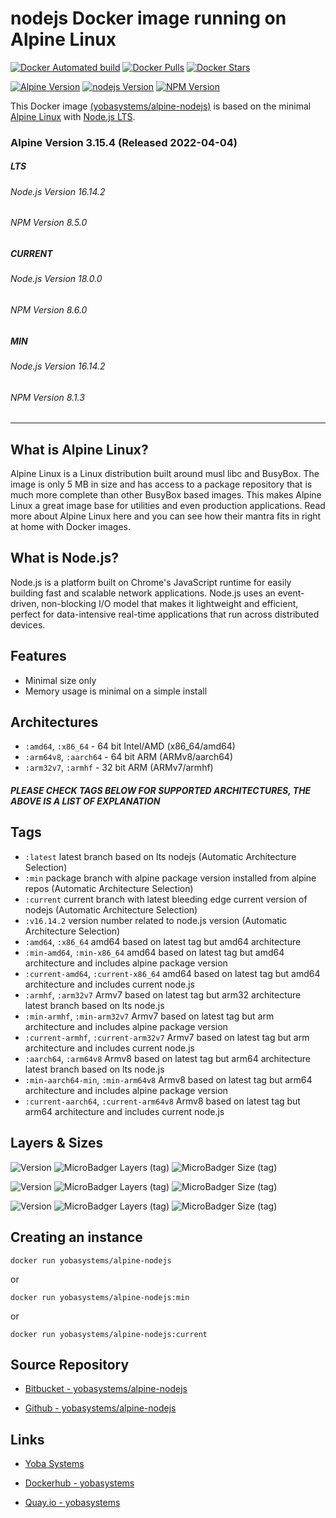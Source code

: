 # nodejs Docker image running on Alpine Linux

[![Docker Automated build](https://img.shields.io/docker/automated/yobasystems/alpine-nodejs.svg?style=for-the-badge&logo=docker)](https://hub.docker.com/r/yobasystems/alpine-nodejs/)
[![Docker Pulls](https://img.shields.io/docker/pulls/yobasystems/alpine-nodejs.svg?style=for-the-badge&logo=docker)](https://hub.docker.com/r/yobasystems/alpine-nodejs/)
[![Docker Stars](https://img.shields.io/docker/stars/yobasystems/alpine-nodejs.svg?style=for-the-badge&logo=docker)](https://hub.docker.com/r/yobasystems/alpine-nodejs/)

[![Alpine Version](https://img.shields.io/badge/Alpine%20version-v3.15.4-green.svg?style=for-the-badge)](https://alpinelinux.org/)
[![nodejs Version](https://img.shields.io/badge/nodejs%20LTS%20version-v16.14.2-green.svg?style=for-the-badge)](https://nodejs.org/)
[![NPM Version](https://img.shields.io/badge/NPM%20version-v6.9.0-green.svg?style=for-the-badge)](https://npm.org)


This Docker image [(yobasystems/alpine-nodejs)](https://hub.docker.com/r/yobasystems/alpine-nodejs/) is based on the minimal [Alpine Linux](https://alpinelinux.org/) with [Node.js LTS](https://nodejs.org/).

### Alpine Version 3.15.4 (Released 2022-04-04)

##### LTS
###### Node.js Version 16.14.2
###### NPM Version 8.5.0

##### CURRENT
###### Node.js Version 18.0.0
###### NPM Version 8.6.0

##### MIN
###### Node.js Version 16.14.2
###### NPM Version 8.1.3

----

## What is Alpine Linux?
Alpine Linux is a Linux distribution built around musl libc and BusyBox. The image is only 5 MB in size and has access to a package repository that is much more complete than other BusyBox based images. This makes Alpine Linux a great image base for utilities and even production applications. Read more about Alpine Linux here and you can see how their mantra fits in right at home with Docker images.

## What is Node.js?
Node.js is a platform built on Chrome's JavaScript runtime for easily building fast and scalable network applications. Node.js uses an event-driven, non-blocking I/O model that makes it lightweight and efficient, perfect for data-intensive real-time applications that run across distributed devices.

## Features

* Minimal size only
* Memory usage is minimal on a simple install

## Architectures

* ```:amd64```, ```:x86_64``` - 64 bit Intel/AMD (x86_64/amd64)
* ```:arm64v8```, ```:aarch64``` - 64 bit ARM (ARMv8/aarch64)
* ```:arm32v7```, ```:armhf``` - 32 bit ARM (ARMv7/armhf)

##### PLEASE CHECK TAGS BELOW FOR SUPPORTED ARCHITECTURES, THE ABOVE IS A LIST OF EXPLANATION

## Tags

* ```:latest``` latest branch based on lts nodejs (Automatic Architecture Selection)
* ```:min``` package branch with alpine package version installed from alpine repos (Automatic Architecture Selection)
* ```:current``` current branch with latest bleeding edge current version of nodejs (Automatic Architecture Selection)
* ```:v16.14.2``` version number related to node.js version (Automatic Architecture Selection)
* ```:amd64```, ```:x86_64```  amd64 based on latest tag but amd64 architecture
* ```:min-amd64```, ```:min-x86_64```  amd64 based on latest tag but amd64 architecture and includes alpine package version
* ```:current-amd64```, ```:current-x86_64```  amd64 based on latest tag but amd64 architecture and includes current node.js
* ```:armhf```, ```:arm32v7``` Armv7 based on latest tag but arm32 architecture latest branch based on lts node.js
* ```:min-armhf```, ```:min-arm32v7``` Armv7 based on latest tag but arm architecture and includes alpine package version
* ```:current-armhf```, ```:current-arm32v7``` Armv7 based on latest tag but arm architecture and includes current node.js
* ```:aarch64```, ```:arm64v8``` Armv8 based on latest tag but arm64 architecture latest branch based on lts node.js
* ```:min-aarch64-min```, ```:min-arm64v8``` Armv8 based on latest tag but arm64 architecture and includes alpine package version
* ```:current-aarch64```, ```:current-arm64v8``` Armv8 based on latest tag but arm64 architecture and includes current node.js

## Layers & Sizes

![Version](https://img.shields.io/badge/version-amd64-blue.svg?style=for-the-badge)
![MicroBadger Layers (tag)](https://img.shields.io/microbadger/layers/yobasystems/alpine-nodejs/amd64.svg?style=for-the-badge)
![MicroBadger Size (tag)](https://img.shields.io/microbadger/image-size/yobasystems/alpine-nodejs/amd64.svg?style=for-the-badge)

![Version](https://img.shields.io/badge/version-aarch64-blue.svg?style=for-the-badge)
![MicroBadger Layers (tag)](https://img.shields.io/microbadger/layers/yobasystems/alpine-nodejs/aarch64.svg?style=for-the-badge)
![MicroBadger Size (tag)](https://img.shields.io/microbadger/image-size/yobasystems/alpine-nodejs/aarch64.svg?style=for-the-badge)

![Version](https://img.shields.io/badge/version-armhf-blue.svg?style=for-the-badge)
![MicroBadger Layers (tag)](https://img.shields.io/microbadger/layers/yobasystems/alpine-nodejs/armhf.svg?style=for-the-badge)
![MicroBadger Size (tag)](https://img.shields.io/microbadger/image-size/yobasystems/alpine-nodejs/armhf.svg?style=for-the-badge)

## Creating an instance

```docker run yobasystems/alpine-nodejs```

or

```docker run yobasystems/alpine-nodejs:min```

or

```docker run yobasystems/alpine-nodejs:current```


## Source Repository

* [Bitbucket - yobasystems/alpine-nodejs](https://bitbucket.org/yobasystems/alpine-nodejs/)

* [Github - yobasystems/alpine-nodejs](https://github.com/yobasystems/alpine-nodejs)

## Links

* [Yoba Systems](https://www.yobasystems.co.uk/)

* [Dockerhub - yobasystems](https://hub.docker.com/u/yobasystems/)

* [Quay.io - yobasystems](https://quay.io/organization/yobasystems)
